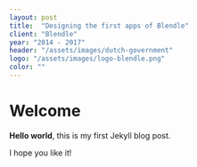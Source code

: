 ```yaml
---
layout: post
title:  "Designing the first apps of Blendle"
client: "Blendle"
year: "2014 - 2017"
header: "/assets/images/dutch-government"
logo: "/assets/images/logo-blendle.png"
color: ""
---
```


# Welcome

**Hello world**, this is my first Jekyll blog post.

I hope you like it!
